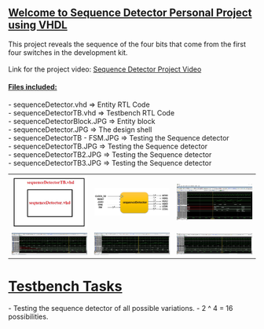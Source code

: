 <h2><u>Welcome to Sequence Detector Personal Project using VHDL</u></h2>
<p>
 This project reveals the sequence of the four bits that come from the first four switches in the development kit.<br><br>
Link for the project video: <a href="https://youtu.be/3DLKKwSh_Fc" target="_blank">Sequence Detector Project Video</a>
</p>
<h4><u>Files included:</u></h4>
<u></u>
<p>
- sequenceDetector.vhd    =>  Entity RTL Code<br>
- sequenceDetectorTB.vhd  =>  Testbench RTL Code<br>
- sequenceDetectorBlock.JPG  =>  Entity block<br>
- sequenceDetector.JPG  =>  The design shell<br>
- sequenceDetectorTB - FSM.JPG  =>  Testing the Sequence detector<br>
- sequenceDetectorTB.JPG  =>  Testing the Sequence detector<br>
- sequenceDetectorTB2.JPG  =>  Testing the Sequence detector<br>
- sequenceDetectorTB3.JPG  =>  Testing the Sequence detector<br>
</p>
<table>
    <tr>
            <td><img src="https://github.com/Matanlaza89/Sequence-Detector/blob/main/Images/sequenceDetector.JPG" alt=""></td>
            <td><img src="https://github.com/Matanlaza89/Sequence-Detector/blob/main/Images/sequenceDetectorBlock.JPG" alt=""></td>
            <td><img src="https://github.com/Matanlaza89/Sequence-Detector/blob/main/Images/sequenceDetectorTB%20-%20FSM.JPG" alt=""></td>
     </tr>
     <tr>
            <td><img src="https://github.com/Matanlaza89/Sequence-Detector/blob/main/Images/sequenceDetectorTB.JPG" alt=""></td>
            <td><img src="https://github.com/Matanlaza89/Sequence-Detector/blob/main/Images/sequenceDetectorTB2.JPG" alt=""></td>
            <td><img src="https://github.com/Matanlaza89/Sequence-Detector/blob/main/Images/sequenceDetectorTB3.JPG" alt=""></td>
   	 </tr>
</table>

<h1><u>Testbench Tasks</u></h1>
<p>
- Testing the sequence detector of all possible variations.
- 2 ^ 4 = 16 possibilities.<br><br>
</p>
